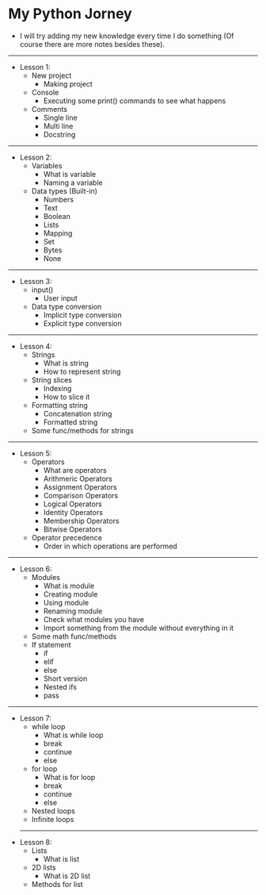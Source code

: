 # My Python Jorney

- I will try adding my new knowledge every time I do something (Of course there are more notes besides these).
--------------------------
- Lesson 1:
  - New project
    - Making project
  - Console
    - Executing some print() commands to see what happens
  - Comments
    - Single line
    - Multi line
    - Docstring
--------------------------
- Lesson 2:
  - Variables
    - What is variable
    - Naming a variable
  - Data types (Built-in)
    - Numbers
    - Text
    - Boolean
    - Lists
    - Mapping
    - Set
    - Bytes
    - None
--------------------------
- Lesson 3:
  - input()
    - User input
  - Data type conversion
    - Implicit type conversion
    - Explicit type conversion
--------------------------
- Lesson 4:
  - Strings
    - What is string
    - How to represent string
  - String slices
    - Indexing
    - How to slice it
  - Formatting  string
    - Concatenation string
    - Formatted string
  - Some func/methods for strings
--------------------------
- Lesson 5:
  - Operators
    - What are operators
    - Arithmeric Operators
    - Assignment Operators
    - Comparison Operators
    - Logical Operators
    - Identity Operators
    - Membership Operators
    - Bitwise Operators
  - Operator precedence
    - Order in which operations are performed
--------------------------
- Lesson 6:
  - Modules
    - What is module
    - Creating module
    - Using module
    - Renaming module
    - Check what modules you have
    - Import something from the module without everything in it
  - Some math func/methods
  - If statement
    - if
    - elif
    - else
    - Short version
    - Nested ifs
    - pass
--------------------------
- Lesson 7:
  - while loop
    - What is while loop
    - break
    - continue
    - else
  - for loop
    - What is for loop
    - break
    - continue
    - else
  - Nested loops
  - Infinite loops
  --------------------------
- Lesson 8:
  - Lists
    - What is list
  - 2D lists
    - What is 2D list
  - Methods for list
  
